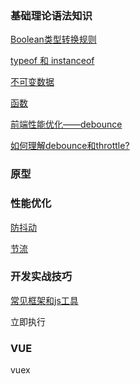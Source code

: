### 基础理论语法知识

[Boolean类型转换规则](https://github.com/pengyancheng/javascript/blob/master/basic/boolean.md)
<br>

[typeof 和 instanceof](https://github.com/pengyancheng/javascript/blob/master/basic/typeofandinstanceof.md)
<br>

[不可变数据](https://github.com/pengyancheng/javascript/blob/master/basic/immutable.md)
<br>

[函数](https://github.com/pengyancheng/javascript/basic/function.md)
<br>

[前端性能优化——debounce](https://www.jianshu.com/p/e9acf55f8073)
<br>

[如何理解debounce和throttle?](https://www.jianshu.com/p/daaa36174324)
<br>

### 原型


### 性能优化

[防抖动](https://github.com/pengyancheng/javascript/blob/master/develop/debounce.md)
<br>

[节流](https://github.com/pengyancheng/javascript/blob/master/develop/throttling.md)
<br>

### 开发实战技巧


[常见框架和js工具](https://github.com/pengyancheng/javascript/blob/master/develop/frame.md)
<br>

立即执行

### VUE

vuex
